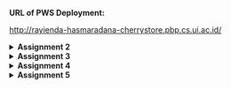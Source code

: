 **URL of PWS Deployment:**

http://rayienda-hasmaradana-cherrystore.pbp.cs.ui.ac.id/

<details>
<Summary><b>Assignment 2</b></Summary>

Questions and Answers
1. Explain how you implemented the checklist above step-by-step (not just following the tutorial)

**Project Implementation**

Creating a new Django project
- made a new directory `cherry-shop` for this project.
- activated virtual environment on the directory `cherry-shop` to avoid Python version conflicts with the command:

```
env\Scripts\activate
```

- made a new file `requirements.txt` and filled it with the following:
```
django
gunicorn
whitenoise
psycopg2-binary
requests
urllib3
```
and installed them with:
```
pip install -r requirements.txt
```

- Initialized the project with:
```
django-admin startproject cherry_shop .
```

- after the project is installed, I added `"localhost"` and `"127.0.0.1"` as a part of the list `ALLOWED_HOST` in the file `settings.py`


- Creating an application `main` in the project

- Made a new app `main` with command:
```
python manage.py startapp main
```
- Make the Template

After the app main is installed, I added `main` to the `INSTALLED_APPS` in the file `settings.py`.

- Made a new directory `template` inside the directory `main` and created a new file `main.html` as a template, and filled `main.html` with placeholder fields `{{ application_name }}`, `{{ name }}`, and `{{ class }}` where the context will be later provided by `views.py`.

- Made the model Product in `models.py` with the attributes name, price, and description.

```
from django.db import models

class Product(models.Model):
    name = models.CharField(max_length=255)
    price = models.IntegerField()
    description = models.TextField()
```

- After the main HTML is done, I created a function `show_main` in `views.py` that will give back response as an HTML template that shows the name of the application, my name, and class.

```
from django.shortcuts import render

def show_main(request):
    context = {
        'application_name': 'cherry-shop',
        'class': 'PBD KKI',
        'name': 'Rayienda Hasmaradana',
    }

    return render(request, "main.html", context)
```
URL Configuration
- Made the file `urls.py` on the directory `main` for routing the `show_main` function in `views.py` to `urls.py` and filled it with:
```
from django.urls import path
from main.views import show_main

app_name = 'main'

urlpatterns = [
    path('', show_main, name='show_main'),
]
```

- Then configured `urls.py` on the directory `cherry_shop` and filled with:
```
from django.contrib import admin
from django.urls import path, include


urlpatterns = [
    path('admin/', admin.site.urls),
    path('', include('main.urls')),

]
```
Git & PWS Deployment
- Made a new repository in github and connect it with my local repository.
- After connected, I did the command `add`, `commit` and `push` to push the changes to the remote repository.
- For deploying to PWS, I created a new PWS project named `cherrystore`, then added this to the list `ALLOWED_HOST`:
```
ALLOWED_HOSTS = ["localhost", "127.0.0.1", "rayienda-hasmaradana-cherrystore.pbp.cs.ui.ac.id"]
```
and push to PWS repository for the deployment.

2. Create a diagram that contains the request client to a Django-based web application and the response it gives, and explain the relationship between urls.py, views.py, models.py, and the html file.

![alt text](pbp_diagram.png)

3. The use of git in software development

Git works as the Version Control System that allows developers to track every changes in their code, and allows them to store their projects in remote repositores such as Github or Gitlab, developers can also collaborate with other developers as a team in the same project.

4. Why is Django used as the starting point for learning software development?

Because django supports rapid development and follows practices like the MVT architecture. It allows beginner developers to understand fundamental concepts like routin, templating, and database management without having to worrying about more codes. Django also has large and well-organized documentation, making it easier for beginners to find information and learn how to use the framework effectively. 

5. Why is the Django model called an ORM?

Because they map python objects to relational database, providing an abstraction layer that simplifies database interaction. ORM abstracts interactions with the database, making it easier to manage data and keeping code consistent and easy to understand.
</details>

<details>
<Summary><b>Assignment 3</b></Summary>

## Assignment 3 - PBD
---
 ### Explain why we need data delivery in implementing a platform.
 Data delivery is important because it supports accurate and timely information flow accross many components of the platform. This improves the platform's functionality and user experience while enabling real-time interaction and decision-making. Without it, the data needed to perform various operations can't be exchanged properly and the platform won't be able to function optimally.

 ### In your opinion, which is better, XML or JSON? Why is JSON more popular than XML?
 In my opinion, JSON is better, also it is more popular than XML because of its efficiency compared to XML. JSON also has simpler syntax, and JSON is integrated with JavaScript, making it to easier to implement on web applications.

 ### Explain the functional usage of is_valid() method in Django forms. Also explain why we need the method in forms.
 `is_valid()` in Django is used to validate data thats included in the form. This method checks if the data submitted by user is in the correct format. If it is valid it will give the result `True` and the data will be processed, if not it will give back `False` and user will get an error message. This method prevents users from submitting invalid data that might lead to errors and may result in security risks.

 ### Why do we need csrf_token when creating a form in Django? What could happen if we did not use csrf_token on a Django form? How could this be leveraged by an attacker?
 `csrf_token` is used to protect web applications from CSRF (Cross-Site Request Forgery) attacks. CSRF tokens ensure that form submissions are made by the authenticated user and not a malicious scripts from the attacker. If we don't add `csrf_token` to the Django form, an attacker could create a malicious request in the form of script/link that automatically sends a request to our server by taking the credentials of the active user. Without this token, the server cannot verify whether the request received comes from a legitimate source, allowing the attacker to perform unwanted actions on behalf of that user, such as changing data or making unauthorized transactions.

 ### Explain how you implemented the checklist above step-by-step (not just following the tutorial).
 

- Create a form that can receive new datas

```python
# forms.py
from django.forms import ModelForm
from main.models import Product

class ShopEntryForm(ModelForm):
    class Meta:
        model = Product
        fields = ["name", "price", "description", "color"]
```

Add an UUID to the model to correctly identify each `Product` model

```python
# models.py
class Product(models.Model):
    id = models.UUIDField(primary_key=True, default=uuid.uuid4, editable=False)
```

- Add a URL path for Form

```python
# urls.py
from django.urls import path

urlpatterns = [
    path('create-product-entry', create_product_entry, name='create_product_entry'),
]
```

- Create an HTML template to show form:
```html
<!-- create_product_entry.html -->
{% extends 'base.html' %} 
{% block content %}
<h1>Add New Product</h1>

<form method="POST">
  {% csrf_token %}
  <table>
    {{ form.as_table }}
    <tr>
      <td></td>
      <td>
        <input type="submit" value="Add Product" />
      </td>
    </tr>
  </table>
</form>

{% endblock %}
```
```html
<!-- main.html -->
{% if not product_entries %}
<p>There are no products in cherry store.</p>
{% else %}
<table>
  <tr>
    <th>Product Name</th>
    <th>Price</th>
    <th>Description</th>
    <th>Color</th>
  </tr>

  {% comment %} This is how to display product
  {% endcomment %} 
  {% for product_entry in product_entries %}
  <tr>
    <td>{{product_entry.name}}</td>
    <td>{{product_entry.price}}</td>
    <td>{{product_entry.description}}</td>
    <td>{{product_entry.color}}</td>
  </tr>
  {% endfor %}
</table>
{% endif %}

<br />

<a href="{% url 'main:create_product_entry' %}">
  <button>Add New Product</button>
</a>
{% endblock content %}
```
```python
# views.py
def show_main(request):
    shop_entry = Product.objects.all()
    context = {
        'application_name': 'cherry-shop',
        'class': 'PBD KKI',
        'name': 'Rayienda Hasmaradana',
        'product_entries' : shop_entry
    }

    return render(request, "main.html", context)
```

Then create a View to show and process input form

```python
# views.py
def create_product_entry(request):
    form = ShopEntryForm(request.POST or None)

    if form.is_valid() and request.method == "POST":
        form.save()
        return redirect('main:show_main')

    context = {'form': form}
    return render(request, "create_product_entry.html", context)
```

- Adding 4 Views Function to View Object in XML and JSON Format

View for XML:

```python
from django.http import HttpResponse
from django.core import serializers

def show_xml(request):
    data = Product.objects.all()
    return HttpResponse(serializers.serialize("xml", data), content_type="application/xml")
```

View for JSON:

```python
from django.http import HttpResponse
from django.core import serializers

def show_json(request):
    data = Product.objects.all()
    return HttpResponse(serializers.serialize("json", data), content_type="application/json")
```

View for XML by ID:

```python
def show_xml_by_id(request, id):
    data = Product.objects.filter(pk=id)
    return HttpResponse(serializers.serialize("xml", data), content_type="application/xml")
```

View for JSON by ID:

```python
def show_json_by_id(request, id):
    data = Product.objects.filter(pk=id)
    return HttpResponse(serializers.serialize("json", data), content_type="application/json")
```

- Make a routing for each views:
Add a URL Routing for each views in the format JSON and XML to `urls.py`:

```python
from django.urls import path
from main.views import show_main, create_product_entry, show_xml, show_json, show_xml_by_id, show_json_by_id
app_name = 'main'

urlpatterns = [

#URL for XML and JSON
    path('xml/', show_xml, name='show_xml'),
    path('json/', show_json, name='show_json'),

#URL for XML and JSON by ID
    path('xml/<str:id>/', show_xml_by_id, name='show_xml_by_id'),
    path('json/<str:id>/', show_json_by_id, name='show_json_by_id'),

]
```

### Accessing the four URLs by using Postman:

**JSON**
 ![alt text](images/postman_json.png)

**XML**
![alt text](images/postman_xml.png)

**JSON by ID**
![alt text](images/postman_json_by_id.png)

**XML by ID**
![alt text](images/postman_xml_by_id.png)
</details>

<details>
<Summary><b>Assignment 4</b></Summary>

## Assignment 4 - PBD

### What is the difference between HttpResponseRedirect() and redirect()?
- HttpResponseRedirect() is a class that gives back response HTTP 302 (which means "Found", i.e., redirection) to redirect the user to another URL. It is lower-level and requires an explicit URL.
example:

```
from django.http import HttpResponseRedirect

def my_view(request):
    return HttpResponseRedirect('/some/url/')
```
- redirect()
redirect() is a shortcut function provided by Django that makes it easier to perform redirects. It is more convenient and flexible, automatically resolving URLs. Preferred in most cases for its simplicity and ease of use. 
example: 

```
from django.shortcuts import redirect

def my_view(request):
    return redirect('/some/url/')
```

### Explain how the Product model is linked with User!
In Django, the ForeignKey relationship is usually used to link the `Product` model with the `User` model. This allows each product to be associated with a specific user.

example:
```
from django.db import models
from django.contrib.auth.models import User

class Product(models.Model):
    name = models.CharField(max_length=100)
    description = models.TextField()
    price = models.IntegerField
    user = models.ForeignKey(User, on_delete=models.CASCADE)  # Link to User model

    def __str__(self):
        return self.name
```
Every time a user made a new product entry, the following entry is linked with the logged in user. The ForeignKey relationship allows a user can have many entries.

### What is the difference between authentication and authorization, and what happens when a user logs in? Explain how Django implements these two concepts.

Authentication is the process of verifying a user's identity, usually through a username and password combination. Authorization determines what a user is allowed to do and which resources they can access once they are authenticated. 

#### What Happens When a User Logs In?
- the user submits credentials info (username and password)
- authentication: the system verifies the provided credentials against stored data
- authorization: the system checks the users permission to determine the actions they can perform and what resources they can access

#### How Django Implements Authentication and Authorization
- authentication:
1. User Model: Django includes a built-in User model that stores user information.
2. Authentication Views: Django provides views for login, logout, and password management.
3. Authentication Backends: Django uses authentication backends to handle the authentication process. The default backend checks the username and password against the User model.
4. Login: The authenticate function verifies the credentials, and the login function creates a session for the user.

- authorization
1. Permissions: Django's User model includes fields for permissions. Permissions can be assigned to users or groups.
2. Groups: Groups are a way to apply permissions to multiple users. Users in a group inherit the group's permissions.
3. Decorators and Mixins: Django provides decorators like @login_required and mixins like PermissionRequiredMixin to restrict access to views based on user authentication and permissions.

### How does Django remember logged-in users? Explain other uses of cookies and whether all cookies are safe to use.

Django uses sessions to remember logged-in users. When a user logs in, Django creates a session and stores the session ID in a cookie on the user's browser. This session ID is then used to identify the user in subsequent requests.

#### Other Uses of Cookies:
Cookies can be used to track user behavior for analytics purposes, store user preferences and settings, and store information to personalize the user experience.

#### Are All Cookies Safe to Use?
Not all cookies are safe to use. Unsecure cookies may be vulnerable to Cross-Site Scripting (XSS) attacks. Security considerations include:

- Secure Cookies : use the `Secure` flag to ensure cookies are only sent over HTTPS
- HttpOnly Cookies: use the `HttpOnly` flag to prevent client-side scripts from accessing the cookie
SameSite Cookies: Use the `SameSite` attribute to prevent cross-site request forgery (CSRF) attacks

### Explain how did you implement the checklist step-by-step (apart from following the tutorial).

1. Implement the Registration, Login, and Logout Functions

##### Registration
- Create a form for new user registration using `UserCreationForm`
- Create a view that handles the registration form and saves the new user to the database
- Redirect the user to the login page after successful registration

```python
# views.py
def register(request):
    form = UserCreationForm()

    if request.method == "POST":
        form = UserCreationForm(request.POST)
        if form.is_valid():
            form.save()
            messages.success(request, 'Your account has been successfully created!')
            return redirect('main:login')
    context = {'form':form}
    return render(request, 'register.html', context)
```

import to `urls.py` and add to `urlspatterns`

```
# urls.py
from main.views import register

urlpatterns = [
    path('register/', register, name='register'),
]
```

- make the template `register.html` to display the registration form

```
{% extends 'base.html' %} {% block meta %}
<title>Register</title>
{% endblock meta %} {% block content %}

<div class="login">
  <h1>Register</h1>

  <form method="POST">
    {% csrf_token %}
    <table>
      {{ form.as_table }}
      <tr>
        <td></td>
        <td><input type="submit" name="submit" value="Register" /></td>
      </tr>
    </table>
  </form>

  {% if messages %}
  <ul>
    {% for message in messages %}
    <li>{{ message }}</li>
    {% endfor %}
  </ul>
  {% endif %}
</div>

{% endblock content %}
```
##### Login 
- Use function `login_user` to handle the login process
- add the login URL in `urls.py`

```
# urls.py
from main.views import login_user

urlpatterns = [
    path('login/', login_user, name='login'),
]
```

##### Logout
- Use function `logout_user` to handle the login process
- add the login URL in `urls.py`
```
# urls.py
from main.views import logout_user

urlpatterns = [
    path('logout/', logout_user, name='logout'),
]
```
add logout button in template

```
<a href="{% url 'main:logout' %}">
  <button>Logout</button>
</a>
```
##### Restricting Access to the Main Page
Make user requires to log in before accessing the web
```
from django.contrib.auth.decorators import login_required

@login_required(login_url='/login')
def show_main(request):
...
```

##### Connecting `Product` with `User`

- Create a model `Product` and add ForeignKey to User

```
# models.py
from django.db import models
from django.contrib.auth.models import User

class Product(models.Model):
    user = models.ForeignKey(User, on_delete=models.CASCADE)
    ...
```

- run the migration to apply changes
```
python manage.py makemigrations
python manage.py migrate
```

modify the function `create_product_entry` in `views.py` to modify the `user` field before saving it to the database to link product to the user that created it

```
def create_product_entry(request):
    form = ShopEntryForm(request.POST or None)

    if form.is_valid() and request.method == "POST":
        product_entry = form.save(commit=False)
        product_entry.user = request.user
        product_entry.save()
        return redirect('main:show_main')

    context = {'form': form}
    return render(request, "create_product_entry.html", context)
```

##### Show logged in user's username

get logged in user's data  in view 
```
# views.py
def show_main(request):
    shop_entry = Product.objects.filter(user=request.user)
    context = {
        'name': request.user.username,
    }
```

display user's information in `main.html`
```
<p>{{ name }}</p>
```

##### Apply Cookies for Last Login

Modify views.py to get last_login
```
# views.py
def show_main(request):
    context = {
        'last_login': request.COOKIES['last_login'],
    }
```
Display the last login:
main.html
```
<h5>Last login session: {{ last_login }}</h5>
```
</details>

<details>
<Summary><b>Assignment 5</b></Summary>

## Assignment 5 - PBD

### If there are multiple CSS selectors for an HTML element, explain the priority order of these CSS selectors!

When multiple CSS selectors apply to the same HTML element, the browser determines which styles to apply based on a set of rules known as specificity. The priority order of CSS selectors is determined by their specificity and the order in which they appear. Here is a detailed explanation of the priority order:

Specificity is calculated based on the types of selectors used in the CSS rule. It is represented as a four-part value: a, b, c, d.

1. Inline Styles (a): Inline styles have the highest specificity. They are applied directly to an element using the style attribute.

Example: <div style="color: red;"></div>
Specificity: 1, 0, 0, 0

2. ID Selectors (b): ID selectors have high specificity and are unique within a document.

Example: #header { color: blue; }
Specificity: 0, 1, 0, 0

3. Class, Attribute, and Pseudo-class Selectors (c): These selectors have moderate specificity.

Example: .container { color: green; }
Example: [type="text"] { color: yellow; }
Example: :hover { color: pink; }
Specificity: 0, 0, 1, 0

4. Element and Pseudo-element Selectors (d): These selectors have the lowest specificity.

Example: div { color: black; }
Example: ::before { content: ""; }
Specificity: 0, 0, 0, 1

Example:
```

<title>CSS Specificity</title>
    <style>
        div { color: black; } /* Specificity: 0, 0, 0, 1 */
        .container { color: green; } /* Specificity: 0, 0, 1, 0 */
        #header { color: blue; } /* Specificity: 0, 1, 0, 0 */
        div#header.container { color: red; } /* Specificity: 0, 1, 1, 1 */
    </style>
```
the element will have the text color red because the selector div#header.container hsa the highest specificity.\

Summary
Inline Styles: Highest priority (1000 points)
ID Selectors: High priority (100 points)
Class, Attribute, and Pseudo-class Selectors: Moderate priority (10 points)
Element and Pseudo-element Selectors: Lowest priority (1 point)


### Why does responsive design become an important concept in web application development? Give examples of applications that have and have not implemented responsive design!

Responsive design is crucial in web application development for several reasons:

User Experience: Responsive design ensures that users have a consistent and optimal experience across different devices, including desktops, tablets, and smartphones. This adaptability enhances user satisfaction and engagement.

Increased Mobile Usage: With the rise in mobile device usage, it's essential for web applications to be accessible and functional on smaller screens. Responsive design addresses this need by adjusting the layout and content to fit various screen sizes.

SEO Benefits: Search engines like Google prioritize mobile-friendly websites in their search results. Implementing responsive design can improve a website's search engine ranking, leading to increased visibility and traffic.

Cost-Effectiveness: Developing a single responsive website is more cost-effective than creating separate versions for desktop and mobile. It reduces development and maintenance efforts.

Future-Proofing: Responsive design prepares web applications for future devices and screen sizes, ensuring long-term usability and relevance.

#### Examples of applications that have  implemented responsive design:

- X: X's web application adjusts the layout and content to different screen sizes

- Google Maps: Google Maps adapts its interface depending on screen size while keeping essential features accessible

#### Examples of applications that have not implemented responsive design:

SIAK NG: Smart interface only available on desktop mode.

### Explain the differences between margin, border, and padding, and how to implement these three things!
1. Margin: The space outside the border of an element. It creates space between the element and its neighboring elements.

2. Border: The line around an element. It creates a frame around an element.

3. Padding: The space inside the border of an element. It creates space around the content of an element.

```
.example {
    margin: 20px;          /* Space outside the border */
    border: 2px solid black; /* Border around the element */
    padding: 10px;         /* Space inside the border, around the content */
}
```

### Explain the concepts of flex box and grid layout along with their uses!

Flexbox (Flexible Box Layout) is a CSS layout module designed to provide a more efficient way to lay out, align, and distribute space among items in a container, even when their size is unknown or dynamic. It is particularly useful for creating responsive layouts.

Uses of Flexbox:
- Allows elements to expand or shrink according to the available space
- Dynamically arranges elements in a row or column
- Ideal for creating horizontal or vertical navigation bars that need to be responsive and evenly spaced

example:
```
.container {
    display: flex;
    flex-direction: row;
    justify-content: space-between; /*divides elements equally*/
    align-items: center;
}
```

Grid Layout is a CSS layout module that provides a two-dimensional grid-based layout system, optimized for responsive design. It allows you to create complex layouts with rows and columns.

Uses of Grid Layout:
- For creating complex, two-dimensional layouts (rows and columns)
- Ideal for two-dimensional layouts, such as complex web page layouts, dashboards, photo galleries, and forms.

example:
```
.container {
    display: grid;
    grid-template-columns: repeat(3, 1fr); /* Creates three equal columns */
    grid-template-rows: auto;
    grid-gap: 10px; /* Space between grid items */
}
```
### Explain how you implemented the checklist above step-by-step (not just following the tutorial)!


</details>